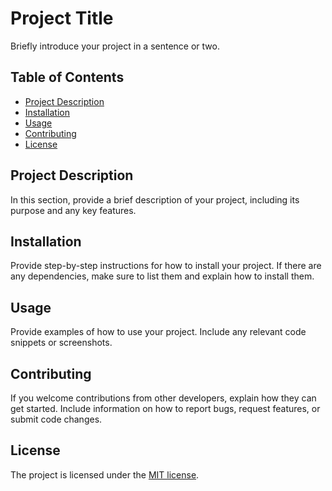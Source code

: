 # Project Title

Briefly introduce your project in a sentence or two.

## Table of Contents

* [Project Description](#project-description)
* [Installation](#installation)
* [Usage](#usage)
* [Contributing](#contributing)
* [License](#license)

## Project Description

In this section, provide a brief description of your project, including its purpose and any key features.

## Installation

Provide step-by-step instructions for how to install your project. If there are any dependencies, make sure to list them and explain how to install them.

## Usage

Provide examples of how to use your project. Include any relevant code snippets or screenshots.

## Contributing

If you welcome contributions from other developers, explain how they can get started. Include information on how to report bugs, request features, or submit code changes.

## License

The project is licensed under the [MIT license](https://opensource.org/license/mit/).
